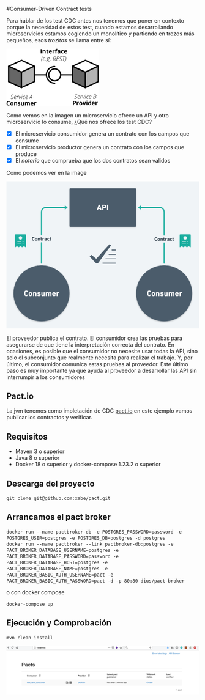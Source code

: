 #Consumer-Driven Contract tests 

Para hablar de los test CDC antes nos tenemos que poner en contexto porque la necesidad de estos test, cuando estamos desarrollando microservicios estamos cogiendo un monolítico y partiendo en trozos más pequeños, esos *trozitos* se llama entre sí:

![](images/microservices.png)

Como vemos en la imagen un microservicio ofrece un API y otro microservicio lo consume, ¿Qué nos ofrece los test CDC?

- [x] El microservicio consumidor genera un contrato con los campos que consume
- [x] El microservicio productor genera un contrato con los campos que produce
- [x] El *notario* que comprueba que los dos contratos sean validos

Como podemos ver en la image

![](images/cdt.png)


El proveedor publica el contrato. El consumidor crea las pruebas para asegurarse de que tiene la interpretación correcta del contrato. En ocasiones, es posible que el consumidor no necesite usar todas la API, sino solo el subconjunto que realmente necesita para realizar el trabajo. Y, por último, el consumidor comunica estas pruebas al proveedor. Este último paso es muy importante ya que ayuda al proveedor a desarrollar las API sin interrumpir a los consumidores


## Pact.io


La jvm tenemos como impletación de CDC [pact.io](https://docs.pact.io/) en este ejemplo vamos publicar los contractos y verificar. 


## Requisitos

* Maven 3 o superior
* Java 8 o superior
* Docker 18 o superior y docker-compose 1.23.2 o superior

## Descarga del proyecto

```
git clone git@github.com:xabe/pact.git
```

## Arrancamos el pact broker

```
docker run --name pactbroker-db -e POSTGRES_PASSWORD=password -e POSTGRES_USER=postgres -e POSTGRES_DB=postgres -d postgres
docker run --name pactbroker --link pactbroker-db:postgres -e PACT_BROKER_DATABASE_USERNAME=postgres -e PACT_BROKER_DATABASE_PASSWORD=password -e PACT_BROKER_DATABASE_HOST=postgres -e PACT_BROKER_DATABASE_NAME=postgres -e PACT_BROKER_BASIC_AUTH_USERNAME=pact -e PACT_BROKER_BASIC_AUTH_PASSWORD=pact -d -p 80:80 dius/pact-broker
```

o con docker compose 

```
docker-compose up
```

## Ejecución y Comprobación

```
mvn clean install
```

![](images/pact.png)
